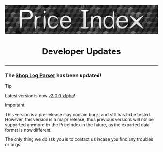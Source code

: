 <a href="https://xnserver.xyz">
  <img src="../assets/banner.png" alt="drawing" style="max-width: 100%; height: auto;">
</a>

# <p align="center"> Developer Updates </p>

---

### The [Shop Log Parser](https://github.com/Price-Index/Shop-Log-Parser) has been updated!
> [!TIP]
> Latest version is now [v2.0.0-alpha](https://github.com/Price-Index/Shop-Log-Parser/releases/tag/v2.0.0-alpha)!

> [!IMPORTANT]
> This version is a pre-release may contain bugs, and still has to be tested. \
> However, this version is a major release, thus previous versions will not be supported anymore by the PriceIndex in the future, as the exported data format is now different.

The only thing we do ask you is to contact us incase you find any troubles or bugs.
